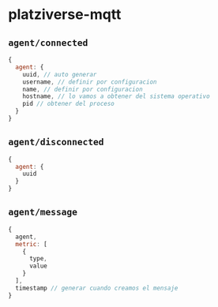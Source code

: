 # platziverse-mqtt

## `agent/connected`

``` js
{
  agent: {
    uuid, // auto generar
    username, // definir por configuracion
    name, // definir por configuracion
    hostname, // lo vamos a obtener del sistema operativo
    pid // obtener del proceso
  }
}
```

## `agent/disconnected`

``` js
{
  agent: {
    uuid
  }
}
```

## `agent/message`

``` js
{
  agent,
  metric: [
    {
      type,
      value
    }
  ],
  timestamp // generar cuando creamos el mensaje
}
```